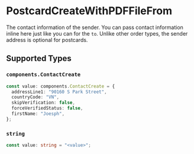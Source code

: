 # PostcardCreateWithPDFFileFrom

The contact information of the sender. You can pass contact information inline here just like you can for the `to`. Unlike other order types, the sender address is optional for postcards.


## Supported Types

### `components.ContactCreate`

```typescript
const value: components.ContactCreate = {
  addressLine1: "90160 S Park Street",
  countryCode: "VN",
  skipVerification: false,
  forceVerifiedStatus: false,
  firstName: "Joesph",
};
```

### `string`

```typescript
const value: string = "<value>";
```

